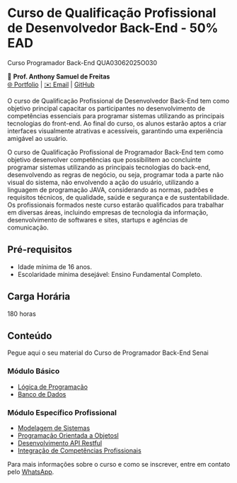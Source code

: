 # Curso de Qualificação Profissional de Desenvolvedor Back-End - 50% EAD
Curso Programador Back-End QUA03062025O030

🚀 **Prof. Anthony Samuel de Freitas**  
[🌐 Portfolio](https://sammyfreitas.github.io/portfolioSite/) | [✉️ Email](mailto:anthony.freitas@docente.senai.br) | [GitHub](https://github.com/sammyfreitas)

O curso de Qualificação Profissional de Desenvolvedor Back-End tem como objetivo principal capacitar os participantes no desenvolvimento de competências essenciais para programar sistemas utilizando as principais tecnologias do front-end. Ao final do curso, os alunos estarão aptos a criar interfaces visualmente atrativas e acessíveis, garantindo uma experiência amigável ao usuário.

O curso de Qualificação Profissional de Programador Back-End tem como objetivo desenvolver competências que possibilitem ao concluinte programar sistemas utilizando as principais tecnologias do back-end, desenvolvendo as regras de negócio, ou seja, programar toda a parte não visual do sistema, não envolvendo a ação do usuário, utilizando a linguagem de programação JAVA, considerando as normas, padrões e requisitos técnicos, de qualidade, saúde e segurança e de sustentabilidade.
Os profissionais formados neste curso estarão qualificados para trabalhar em diversas áreas, incluindo empresas de tecnologia da informação, desenvolvimento de softwares e sites, startups e agências de comunicação.

## Pré-requisitos
- Idade mínima de 16 anos.
- Escolaridade mínima desejável: Ensino Fundamental Completo.

## Carga Horária
180 horas

## Conteúdo
Pegue aqui o seu material do Curso de Programador Back-End Senai

### Módulo Básico
- [Lógica de Programação](./1.LogicaProgramacao)
- [Banco de Dados](./2.BancoDados)
  
### Módulo Específico Profissional
- [Modelagem de Sistemas](./3.ModelagemSistemas)
- [Programação Orientada a Objetosl](./4.POO)
- [Desenvolvimento API Restful](./5.DesApiRestful)
- [Integração de Competências Profissionais](./6.IntCompProf)

Para mais informações sobre o curso e como se inscrever, entre em contato pelo [WhatsApp](https://api.whatsapp.com/send?text=Cursos%20Firjan%20SENAI:%20http%3A%2F%2Ffirjansenai.com.br%2Fcursorio%2Fportal%2Fdetalhe-do-curso%2Fcursos_02%2Fprogramador-back-end%2F49623%2Fdisponivel).
